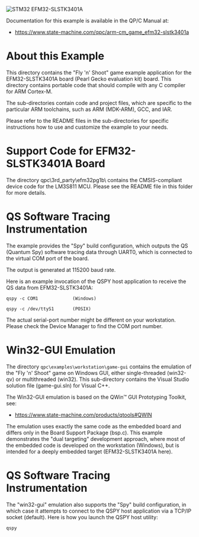 ![STM32 EFM32-SLSTK3401A](../../../doxygen/images/bd_EFM32-SLSTK3401A.jpg)

Documentation for this example is available in the QP/C Manual at:

- https://www.state-machine.com/qpc/arm-cm_game_efm32-slstk3401a

# About this Example
This directory contains the "Fly 'n' Shoot" game example application for
the EFM32-SLSTK3401A board (Pearl Gecko evaluation kit) board. This
directory contains portable code that should compile with any C compiler
for ARM Cortex-M.

The sub-directories contain code and project files, which are specific to
the particular ARM toolchains, such as ARM (MDK-ARM), GCC, and IAR.

Please refer to the README files in the sub-directories for specific
instructions how to use and customize the example to your needs.


# Support Code for EFM32-SLSTK3401A Board
The directory qpc\3rd_party\efm32pg1b\ contains the CMSIS-compliant
device code for the LM3S811 MCU. Please see the README file in this
folder for more details.


# QS Software Tracing Instrumentation
The example provides the "Spy" build configuration, which outputs the
QS (Quantum Spy) software tracing data through UART0, which is connected
to the virtual COM port of the board.

The output is generated at 115200 baud rate.

Here is an example invocation of the QSPY host application to receive
the QS data from EFM32-SLSTK3401A:

```
qspy -c COM1             (Windows)

qspy -c /dev/ttyS1       (POSIX)
```

The actual serial-port number might be different on your workstation.
Please check the Device Manager to find the COM port number.


# Win32-GUI Emulation
The directory `qpc\examples\workstation\game-gui` contains the emulation
of the "Fly 'n' Shoot" game on Windows GUI, either single-threaded (win32-qv)
or multithreaded (win32). This sub-directory contains the  Visual Studio
solution file (game-gui.sln) for Visual C++.

The Win32-GUI emulation is based on the QWin™ GUI Prototyping Toolkit, see:

- https://www.state-machine.com/products/qtools#QWIN

The emulation uses exactly the same code as the embedded board and differs
only in the Board Support Package (bsp.c). This example demonstrates the
"dual targeting" development approach, where most of the embedded code is
developed on the workstation (Windows), but is intended for a deeply
embedded target (EFM32-SLSTK3401A here).


# QS Software Tracing Instrumentation
The "win32-gui" emulation also supports the "Spy" build configuration,
in which case it attempts to connect to the QSPY host application via
a TCP/IP socket (default). Here is how you launch the QSPY host utility:


```
qspy
```

